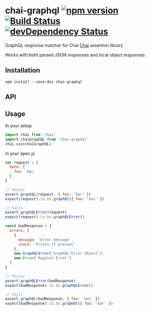 chai-graphql
[![npm version](https://badge.fury.io/js/chai-graphql.svg)](https://badge.fury.io/js/chai-graphql)
[![Build Status](https://travis-ci.org/bustlelabs/chai-graphql.svg?branch=master)](https://travis-ci.org/bustlelabs/chai-graphql)
[![devDependency Status](https://david-dm.org/bustlelabs/chai-graphql/dev-status.svg)](https://david-dm.org/bustlelabs/chai-graphql#info=devDependencies)
===========

GraphQL response matcher for Chai [Chai](http://chaijs.com/) assertion library

Works with both parsed JSON responses and local object responses.

## Installation
```
npm install --save-dev chai-graphql
```

## API


## Usage
In your setup
```js
import chai from 'chai'
import chaiGraphQL from 'chai-graphql'
chai.use(chaiGraphQL)
```

in your spec.js
```js
var request = {
  data: {
    foo: 'bar
  }
}

// Passes
assert.graphQL(request, { foo: 'bar' })
expect(request).to.be.graphQl({ foo: 'bar' })

// Fails
assert.graphQLError(request)
expect(request).to.be.graphQLError()

const badResponse = {
  errors: [
    {
      message: 'Error message',
      stack: 'Prints if present'
    },
    new GraphQLError('GraphQL Error Object'),
    new Error('Regular Error')
  ]
}

// Passes
assert.graphQLError(badResponse)
expect(badResponse).to.be.graphQLError()

// fails
assert.graphQL(badResponse, { foo: 'bar' })
expect(badResponse).to.be.graphQl({ foo: 'bar' })
```
